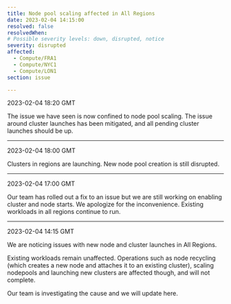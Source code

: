 ```yaml
---
title: Node pool scaling affected in All Regions
date: 2023-02-04 14:15:00
resolved: false
resolvedWhen: 
# Possible severity levels: down, disrupted, notice
severity: disrupted
affected:
  - Compute/FRA1
  - Compute/NYC1
  - Compute/LON1
section: issue

---
```


2023-02-04 18:20 GMT

The issue we have seen is now confined to node pool scaling. The issue around cluster launches has been mitigated, and  all pending cluster launches should be up.

---

2023-02-04 18:00 GMT

Clusters in regions are launching. New node pool creation is still disrupted.

---

2023-02-04 17:00 GMT

Our team has rolled out a fix to an issue but we are still working on enabling cluster and node starts. We apologize for the inconvenience. Existing workloads in all regions continue to run.

---

2023-02-04 14:15 GMT

We are noticing issues with new node and cluster launches in All Regions.

Existing workloads remain unaffected. Operations such as node recycling (which creates a new node and attaches it to an existing cluster), scaling nodepools and launching new clusters are affected though, and will not complete.

Our team is investigating the cause and we will update here.
